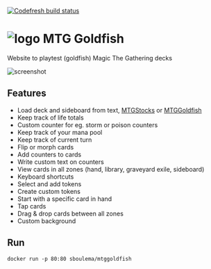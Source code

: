[![Codefresh build status]( https://g.codefresh.io/api/badges/build?repoOwner=sboulema&repoName=mtgGoldfish&branch=master&pipelineName=mtgGoldfish&accountName=sboulema&type=cf-1)](https://g.codefresh.io/repositories/sboulema/mtgGoldfish/builds?filter=trigger:build;branch:master;service:59a9ac54361cb400013d0f1d~mtgGoldfish)

# ![logo](http://goldfish.sboulema.nl/img/goldfish.png) MTG Goldfish
Website to playtest (goldfish) Magic The Gathering decks

![screenshot](http://goldfish.sboulema.nl/img/screenshot.png)

## Features
- Load deck and sideboard from text, [MTGStocks](https://www.mtgstocks.com/) or [MTGGoldfish](https://www.mtggoldfish.com/)
- Keep track of life totals
- Custom counter for eg. storm or poison counters
- Keep track of your mana pool
- Keep track of current turn
- Flip or morph cards
- Add counters to cards
- Write custom text on counters
- View cards in all zones (hand, library, graveyard exile, sideboard)
- Keyboard shortcuts
- Select and add tokens
- Create custom tokens
- Start with a specific card in hand
- Tap cards
- Drag & drop cards between all zones
- Custom background

## Run

`docker run -p 80:80 sboulema/mtggoldfish`